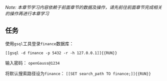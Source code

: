 *Note: 本章节学习内容依赖于前面章节的数据及操作，请先前往前面章节完成相关的操作再进行本章学习*


## 任务

使用`gsql`工具登录`finance`数据库：

`[[gsql -d finance -p 5432 -r -h 127.0.0.1]]{{RUN}}`

输入密码：
`openGauss@1234`

将默认搜索路径设为`finance`：
`[[SET search_path TO finance;]]{{RUN}}`
